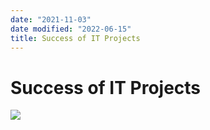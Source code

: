 ```yaml
---
date: "2021-11-03"
date modified: "2022-06-15"
title: Success of IT Projects
---
```


# Success of IT Projects
![](https://i.imgur.com/pPfh2Dh.png)
